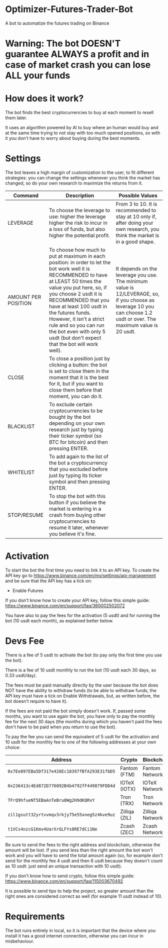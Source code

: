 # Optimizer-Futures-Trader-Bot
A bot to automatize the futures trading on Binance
# Warning: The bot DOESN'T guarantee ALWAYS a profit and in case of market crash you can lose ALL your funds
# How does it work?
The bot finds the best cryptocurrencies to buy at each moment to resell them later. 

It uses an algorithm powered by AI to buy where an human would buy and at the same time trying to not stay with too much opened positions, so with it you don't have to worry about buying during the best moments.
# Settings
The bot leaves a high margin of customization to the user, to fit different strategies: you can change the settings whenever you think the market has changed, so do your own research to maximize the returns from it.


| Command  | Description | Possible Values |
| ------------- | ------------- | ------------- |
| LEVERAGE | To choose the leverage to use: higher the leverage higher the risk to incur in a loss of funds, but also higher the potential profit. | From 3 to 10. It is recommended to stay at 10 only if, after doing your own research, you think the market is in a good shape. |
| AMOUNT PER POSITION | To choose how much to put at maximum in each position: in order to let the bot work well it is RECOMMENDED to have at LEAST 50 times the value you put here, so, if you choose 2 usdt it is RECOMMENDED that you have at least 100 usdt in the futures funds. However, it isn't a strict rule and so you can run the bot even with only 5 usdt (but don't expect that the bot will work well). | It depends on the leverage you use. The minimum value is 12/LEVERAGE, so, if you choose as leverage 10 you can choose 1.2 usdt or over. The maximum value is 20 usdt. |
| CLOSE | To close a position just by clicking a button: the bot is set to close them in the moment that it is the best for it, but if you want to close them before that moment, you can do it. | |
| BLACKLIST | To exclude certain cryptocurrencies to be bought by the bot depending on your own research just by typing their ticker symbol (so BTC for bitcoin) and then pressing ENTER. | |
| WHITELIST | To add again to the list of the bot a cryptocurrency that you excluded before just by typing its ticker symbol and then pressing ENTER. | |
| STOP/RESUME | To stop the bot with this button if you believe the market is entering in a crash from buying other cryptocurrencies to resume it later, whenever you believe it's fine. | |

# Activation
To start the bot the first time you need to link it to an API key.
To create the API key go to https://www.binance.com/en/my/settings/api-management and be sure that the API key has a tick on: 
- Enable Futures

If you don't know how to create your API key, follow this simple guide: https://www.binance.com/en/support/faq/360002502072

You have also to pay the fees for the activation (5 usdt) and for running the bot (10 usdt each month), as explained better below.

# Devs Fee
There is a fee of 5 usdt to activate the bot (to pay only the first time you use the bot).

There is a fee of 10 usdt monthly to run the bot (10 usdt each 30 days, so 0.33 usdt/day).

The fees must be paid manually directly by the user because the bot does NOT have the ability to withdraw funds (to be able to withdraw funds, the API key must have a tick on Enable Withdrawals, but, as written before, the bot doesn't require to have it).

If the fees are not paid the bot simply doesn't work. If, passed some months, you want to use again the bot, you have only to pay the monthly fee for the next 30 days (the months during which you haven't paid the fees don't have to be paid when you return to use the bot).

To pay the fee you can send the equivalent of 5 usdt for the activation and 10 usdt for the monthly fee to one of the following addresses at your own choice:

| Address  | Crypto | Blockchain |
| ------------- | ------------- | ---------- |
| ```0x7Ee897EBa5Df317e426Ec18397fBfA293E31fbD5```  | Fantom (FTM)  | Fantom Network |
| ```0x236413c4Ed872D776092B4b4792fF449879FDD4d```  | IOTeX (IOTX)  | IOTeX Network |
| ```TFrQ9hfueNT5EBaAnTeBru8Wg2H9dKQRxY``` | Tron (TRX) | Tron Network |
| ```zil1gsutt32yrtvvmqv3rkjy75e55xneg5z4kve9uz``` | Zilliqa (ZIL) | Zilliqa Network |
| ```t1VCs4nzcG1Kmv4UarXrGLFYs8RE7dCi1Ne``` | Zcash (ZEC) | Zcash Network |

Be sure to send the fees to the right address and blockchain, otherwise the amount will be lost. If you send less than the right amount the bot won't work and you will have to send the total amount again (so, for example don't send for the monthly fee 4 usdt and then 6 usdt because they doesn't count as 10 usdt: just send an unique transaction with 10 usdt).

If you don't know how to send crypto, follow this simple guide: https://www.binance.com/en/support/faq/115003670492

It is possible to send tips to help the project, so greater amount than the right ones are considered correct as well (for example 11 usdt instead of 10).

# Requirements

The bot runs entirely in local, so it is important that the device where you install it has a good internet connection, otherwise you can incur in misbehaviour.

